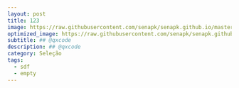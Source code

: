 ```yaml
---
layout: post
title: 123
image: https://raw.githubusercontent.com/senapk/senapk.github.io/master/base/002/__capa.jpg
optimized_image: https://raw.githubusercontent.com/senapk/senapk.github.io/master/base/.thumb/002/Readme.jpg
subtitle: ## @qxcode
description: ## @qxcode
category: Seleção
tags:
  - sdf
  - empty
---
```

<!-- DON'T EDIT THIS FILE, GENERATED BY SCRIPT -->
<!-- DON'T EDIT THIS FILE, GENERATED BY SCRIPT -->
<!-- DON'T EDIT THIS FILE, GENERATED BY SCRIPT -->
<!-- DON'T EDIT THIS FILE, GENERATED BY SCRIPT -->
<!-- DON'T EDIT THIS FILE, GENERATED BY SCRIPT -->


